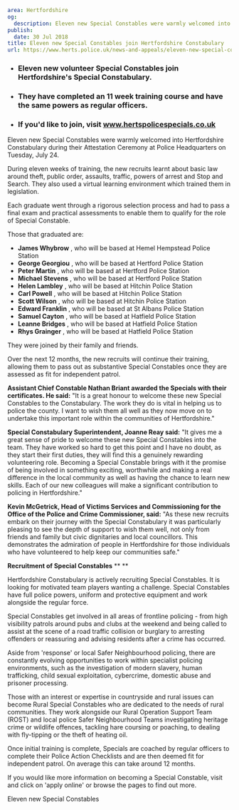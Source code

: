 ```yaml
area: Hertfordshire
og:
  description: Eleven new Special Constables were warmly welcomed into Hertfordshire Constabulary during their Attestation Ceremony at Police Headquarters on Tuesday, July 24.
publish:
  date: 30 Jul 2018
title: Eleven new Special Constables join Hertfordshire Constabulary
url: https://www.herts.police.uk/news-and-appeals/eleven-new-special-constables-join-hertfordshire-constabulary-0557all
```

* ### Eleven new volunteer Special Constables join Hertfordshire's Special Constabulary.

 * ### They have completed an 11 week training course and have the same powers as regular officers.

 * ### If you'd like to join, visit www.hertspolicespecials.co.uk

Eleven new Special Constables were warmly welcomed into Hertfordshire Constabulary during their Attestation Ceremony at Police Headquarters on Tuesday, July 24.

During eleven weeks of training, the new recruits learnt about basic law around theft, public order, assaults, traffic, powers of arrest and Stop and Search. They also used a virtual learning environment which trained them in legislation.

Each graduate went through a rigorous selection process and had to pass a final exam and practical assessments to enable them to qualify for the role of Special Constable.

Those that graduated are:

 * **James Whybrow** , who will be based at Hemel Hempstead Police Station
 * **George Georgiou** , who will be based at Hertford Police Station
 * **Peter Martin** , who will be based at Hertford Police Station
 * **Michael Stevens** , who will be based at Hertford Police Station
 * **Helen Lambley** , who will be based at Hitchin Police Station
 * **Carl Powell** , who will be based at Hitchin Police Station
 * **Scott Wilson** , who will be based at Hitchin Police Station
 * **Edward Franklin** , who will be based at St Albans Police Station
 * **Samuel Cayton** , who will be based at Hatfield Police Station
 * **Leanne Bridges** , who will be based at Hatfield Police Station
 * **Rhys Grainger** , who will be based at Hatfield Police Station

They were joined by their family and friends.

Over the next 12 months, the new recruits will continue their training, allowing them to pass out as substantive Special Constables once they are assessed as fit for independent patrol.

**Assistant Chief Constable Nathan Briant awarded the Specials with their certificates. He said:** "It is a great honour to welcome these new Special Constables to the Constabulary. The work they do is vital in helping us to police the county. I want to wish them all well as they now move on to undertake this important role within the communities of Hertfordshire."

**Special Constabulary Superintendent, Joanne Reay said:** "It gives me a great sense of pride to welcome these new Special Constables into the team. They have worked so hard to get this point and I have no doubt, as they start their first duties, they will find this a genuinely rewarding volunteering role. Becoming a Special Constable brings with it the promise of being involved in something exciting, worthwhile and making a real difference in the local community as well as having the chance to learn new skills. Each of our new colleagues will make a significant contribution to policing in Hertfordshire."

**Kevin McGetrick, Head of Victims Services and Commissioning for the Office of the Police and Crime Commissioner, said:** "As these new recruits embark on their journey with the Special Constabulary it was particularly pleasing to see the depth of support to wish them well, not only from friends and family but civic dignitaries and local councillors. This demonstrates the admiration of people in Hertfordshire for those individuals who have volunteered to help keep our communities safe."

**Recruitment of Special Constables** ** **

Hertfordshire Constabulary is actively recruiting Special Constables. It is looking for motivated team players wanting a challenge. Special Constables have full police powers, uniform and protective equipment and work alongside the regular force.

Special Constables get involved in all areas of frontline policing - from high visibility patrols around pubs and clubs at the weekend and being called to assist at the scene of a road traffic collision or burglary to arresting offenders or reassuring and advising residents after a crime has occurred.

Aside from 'response' or local Safer Neighbourhood policing, there are constantly evolving opportunities to work within specialist policing environments, such as the investigation of modern slavery, human trafficking, child sexual exploitation, cybercrime, domestic abuse and prisoner processing.

Those with an interest or expertise in countryside and rural issues can become Rural Special Constables who are dedicated to the needs of rural communities. They work alongside our Rural Operation Support Team (ROST) and local police Safer Neighbourhood Teams investigating heritage crime or wildlife offences, tackling hare coursing or poaching, to dealing with fly-tipping or the theft of heating oil.

Once initial training is complete, Specials are coached by regular officers to complete their Police Action Checklists and are then deemed fit for independent patrol. On average this can take around 12 months.

If you would like more information on becoming a Special Constable, visit and click on 'apply online' or browse the pages to find out more.

Eleven new Special Constables
